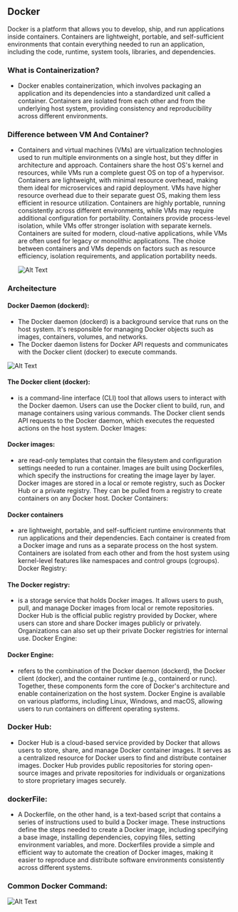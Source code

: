 ## Docker
Docker is a platform that allows you to develop, ship, and run applications inside containers. Containers are lightweight, portable, and self-sufficient environments that contain everything needed to run an application, including the code, runtime, system tools, libraries, and dependencies.

### What is Containerization?
- Docker enables containerization, which involves packaging an application and its dependencies into a standardized unit called a container. Containers are isolated from each other and from the underlying host system, providing consistency and reproducibility across different environments.

### Difference between VM And Container?
- Containers and virtual machines (VMs) are virtualization technologies used to run multiple environments on a single host, but they differ in architecture and approach. Containers share the host OS's kernel and resources, while VMs run a complete guest OS on top of a hypervisor. Containers are lightweight, with minimal resource overhead, making them ideal for microservices and rapid deployment. VMs have higher resource overhead due to their separate guest OS, making them less efficient in resource utilization. Containers are highly portable, running consistently across different environments, while VMs may require additional configuration for portability. Containers provide process-level isolation, while VMs offer stronger isolation with separate kernels. Containers are suited for modern, cloud-native applications, while VMs are often used for legacy or monolithic applications. The choice between containers and VMs depends on factors such as resource efficiency, isolation requirements, and application portability needs.

  ![Alt Text](https://images.contentstack.io/v3/assets/blt300387d93dabf50e/bltb6200bc085503718/5e1f209a63d1b6503160c6d5/containers-vs-virtual-machines.jpg)

### Archeitecture

#### Docker Daemon (dockerd):

- The Docker daemon (dockerd) is a background service that runs on the host system. It's responsible for managing Docker objects such as images, containers, volumes, and networks.
- The Docker daemon listens for Docker API requests and communicates with the Docker client (docker) to execute commands.

![Alt Text](https://miro.medium.com/v2/resize:fit:1358/1*Q-9FEZawpzE63afTdtEZ4w.gif)


#### The Docker client (docker):
- is a command-line interface (CLI) tool that allows users to interact with the Docker daemon. Users can use the Docker client to build, run, and manage containers using various commands.
The Docker client sends API requests to the Docker daemon, which executes the requested actions on the host system.
Docker Images:

#### Docker images:
- are read-only templates that contain the filesystem and configuration settings needed to run a container. Images are built using Dockerfiles, which specify the instructions for creating the image layer by layer.
Docker images are stored in a local or remote registry, such as Docker Hub or a private registry. They can be pulled from a registry to create containers on any Docker host.
Docker Containers:

#### Docker containers
- are lightweight, portable, and self-sufficient runtime environments that run applications and their dependencies. Each container is created from a Docker image and runs as a separate process on the host system.
Containers are isolated from each other and from the host system using kernel-level features like namespaces and control groups (cgroups).
Docker Registry:

#### The Docker registry:
- is a storage service that holds Docker images. It allows users to push, pull, and manage Docker images from local or remote repositories.
Docker Hub is the official public registry provided by Docker, where users can store and share Docker images publicly or privately. Organizations can also set up their private Docker registries for internal use.
Docker Engine:

#### Docker Engine:
- refers to the combination of the Docker daemon (dockerd), the Docker client (docker), and the container runtime (e.g., containerd or runc). Together, these components form the core of Docker's architecture and enable containerization on the host system.
Docker Engine is available on various platforms, including Linux, Windows, and macOS, allowing users to run containers on different operating systems.


### Docker Hub:
- Docker Hub is a cloud-based service provided by Docker that allows users to store, share, and manage Docker container images. It serves as a centralized resource for Docker users to find and distribute container images. Docker Hub provides public repositories for storing open-source images and private repositories for individuals or organizations to store proprietary images securely.

### dockerFile:
- A Dockerfile, on the other hand, is a text-based script that contains a series of instructions used to build a Docker image. These instructions define the steps needed to create a Docker image, including specifying a base image, installing dependencies, copying files, setting environment variables, and more. Dockerfiles provide a simple and efficient way to automate the creation of Docker images, making it easier to reproduce and distribute software environments consistently across different systems.

### Common Docker Command:

![Alt Text](https://raw.githubusercontent.com/sangam14/dockercheatsheets/master/dockercheatsheet8.png)




